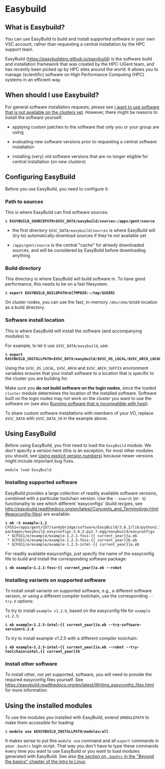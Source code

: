 # Easybuild

## What is Easybuild?

You can use EasyBuild to build and install supported software in your
own VSC account, rather than requesting a central installation by the
HPC support team.

EasyBuild (<https://easybuilders.github.io/easybuild>) is the software
build and installation framework that was created by the HPC-UGent team,
and has recently been picked up by HPC sites around the world. It allows
you to manage (scientific) software on High Performance Computing (HPC)
systems in an efficient way.

## When should I use Easybuild?

For general software installation requests, please see [I want to use software that is not available on the clusters yet](../FAQ/#i-want-to-use-software-that-is-not-available-on-the-clusters-yet). However, there
might be reasons to install the software yourself:

-   applying custom patches to the software that only you or your group
    are using

-   evaluating new software versions prior to requesting a central
    software installation

-   installing (very) old software versions that are no longer eligible
    for central installation (on new clusters)

## Configuring EasyBuild

Before you use EasyBuild, you need to configure it:

### Path to sources

This is where EasyBuild can find software sources:

<pre><code>$ <b>EASYBUILD_SOURCEPATH=$VSC_DATA/easybuild/sources:/apps/gent/source </b>
</code></pre>

-   the first directory `$VSC_DATA/easybuild/sources` is where EasyBuild
    will (try to) automatically download sources if they're not
    available yet

-   `/apps/gent/source` is the central "cache" for already downloaded
    sources, and will be considered by EasyBuild before downloading
    anything

### Build directory

This directory is where EasyBuild will build software in. To have good
performance, this needs to be on a fast filesystem.

<pre><code>$ <b>export EASYBUILD_BUILDPATH=${TMPDIR:-/tmp/$USER}</b>
</code></pre>

On cluster nodes, you can use the fast, in-memory `/dev/shm/$USER`
location as a build directory.

### Software install location

This is where EasyBuild will install the software (and accompanying
modules) to.

For example, to let it use `$VSC_DATA/easybuild`, use:

<pre><code>$ <b>export EASYBUILD_INSTALLPATH=$VSC_DATA/easybuild/$VSC_OS_LOCAL/$VSC_ARCH_LOCAL$VSC_ARCH_SUFFIX</b>
</code></pre>

Using the `$VSC_OS_LOCAL`, `$VSC_ARCH` and `$VSC_ARCH_SUFFIX`
environment variables ensures that your install software to a location
that is specific to the cluster you are building for.

Make sure you **do not build software on the login nodes**, since the loaded `cluster` module determines the
location of the installed software. Software built on the login nodes
may not work on the cluster you want to use the software on (see also [Running software that is incompatible with host](../troubleshooting/#running-software-that-is-incompatible-with-host)).

To share custom software installations with members of your VO, replace
`$VSC_DATA` with `$VSC_DATA_VO` in the example above.

## Using EasyBuild

Before using EasyBuild, you first need to load the `EasyBuild` module.
We don't specify a version here (this is an exception, for most other
modules you should, see [Using explicit version numbers](../running_batch_jobs/#using-explicit-version-numbers)) because newer versions might include important
bug fixes.

<pre><code>module load EasyBuild
</code></pre>

### Installing supported software

EasyBuild provides a large collection of readily available software
versions, combined with a particular toolchain version. Use the
`--search` (or `-S`) functionality to see which different 'easyconfigs'
(build recipes, see
<http://easybuild.readthedocs.org/en/latest/Concepts_and_Terminology.html#easyconfig-files>) are available:

<pre><code>$ <b>eb -S example-1.2</b>
CFGS1=/apps/gent/CO7/sandybridge/software/EasyBuild/3.6.2/lib/python2.7/site-packages/easybuild_easyconfigs-3.6.2-py2.7.egg/easybuild/easyconfigs
 * $CFGS1/e/example/example-1.2.1-foss-{{ current_year}}a.eb
 * $CFGS1/e/example/example-1.2.3-foss-{{ current_year}}b.eb
 * $CFGS1/e/example/example-1.2.5-intel-{{ current_year}}a.eb
</code></pre>

For readily available easyconfigs, just specify the name of the
easyconfig file to build and install the corresponding software package:

<pre><code>$ <b>eb example-1.2.1-foss-{{ current_year}}a.eb --robot</b>
</code></pre>

### Installing variants on supported software

To install small variants on supported software, e.g., a different
software version, or using a different compiler toolchain, use the
corresponding `--try-X` options:

To try to install `example v1.2.6`, based on the easyconfig file for
`example v1.2.5`:

<pre><code>$ <b>eb example-1.2.5-intel-{{ current_year}}a.eb --try-software-version=1.2.6</b>
</code></pre>

To try to install example v1.2.5 with a different compiler toolchain:

<pre><code>$ <b>eb example-1.2.5-intel-{{ current_year}}a.eb --robot --try-toolchain=intel,{{ current_year}}b</b>
</code></pre>

### Install other software

To install other, not yet supported, software, you will need to provide
the required easyconfig files yourself. See
<https://easybuild.readthedocs.org/en/latest/Writing_easyconfig_files.html>
for more information.

## Using the installed modules

To use the modules you installed with EasyBuild, extend `$MODULEPATH` to
make them accessible for loading:

<pre><code>$ <b>module use $EASYBUILD_INSTALLPATH/modules/all</b>
</code></pre>

It makes sense to put this `module use` command and all `export`
commands in your `.bashrc` login script. That way you don't have to type
these commands every time you want to use EasyBuild or you want to load
modules generated with EasyBuild. See also [the section on `.bashrc` in
the "Beyond the basics" chapter of the intro to
Linux](https://hpcugent.github.io/vsc_user_docs/linux-tutorial/beyond_the_basics/#bashrc-login-script).
